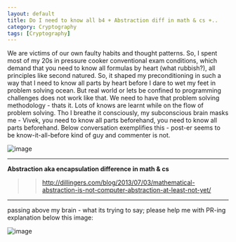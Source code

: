 ```yaml
---
layout: default
title: Do I need to know all b4 + Abstraction diff in math & cs +..
category: Cryptography
tags: [Cryptography]
---
```


We are victims of our own faulty habits and thought patterns. So, I spent most of my 20s in pressure cooker conventional exam conditions, which demand that you need to know all formulas by heart (what rubbish?), all principles like second natured. So, it shaped my preconditioning in such a way that I need to know all parts by heart before I dare to wet my feet in problem solving ocean. 
     But real world or lets be confined to programming challenges does not work like that. We need to have that problem solving methodology - thats it. Lots of knows are learnt while on the flow of problem solving. Tho I breathe it consciously, my subconscious brain masks me - Vivek, you need to know all parts beforehand, you need to know all parts beforehand.
    Below conversation exemplifies this - post-er seems to be know-it-all-before kind of guy and commenter is not.
    
![image](https://github.com/user-attachments/assets/e10752ee-bbde-478a-bc96-397f9880b849)

---
**Abstraction aka encapsulation difference in math & cs**

>> http://dillingers.com/blog/2013/07/03/mathematical-abstraction-is-not-computer-abstraction-at-least-not-yet/

---
passing above my brain - what its trying to say; please help me with PR-ing explanation below this image:

![image](https://github.com/user-attachments/assets/693010cc-33cb-4b31-bb64-36a07355cb1b)
